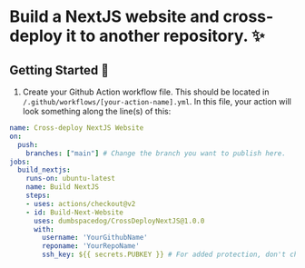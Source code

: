 # Build a NextJS website and cross-deploy it to another repository. ✨

## Getting Started 🎉

1. Create your Github Action workflow file. This should be located in `/.github/workflows/[your-action-name].yml`.
In this file, your action will look something along the line(s) of this:
```yml
name: Cross-deploy NextJS Website
on:
  push:
    branches: ["main"] # Change the branch you want to publish here.
jobs:
  build_nextjs:
    runs-on: ubuntu-latest
    name: Build NextJS
    steps:
    - uses: actions/checkout@v2
    - id: Build-Next-Website
      uses: dumbspacedog/CrossDeployNextJS@1.0.0
      with:
        username: 'YourGithubName'
        reponame: 'YourRepoName'
        ssh_key: ${{ secrets.PUBKEY }} # For added protection, don't change this line. To update this value, check secret settings in your repository.
```
